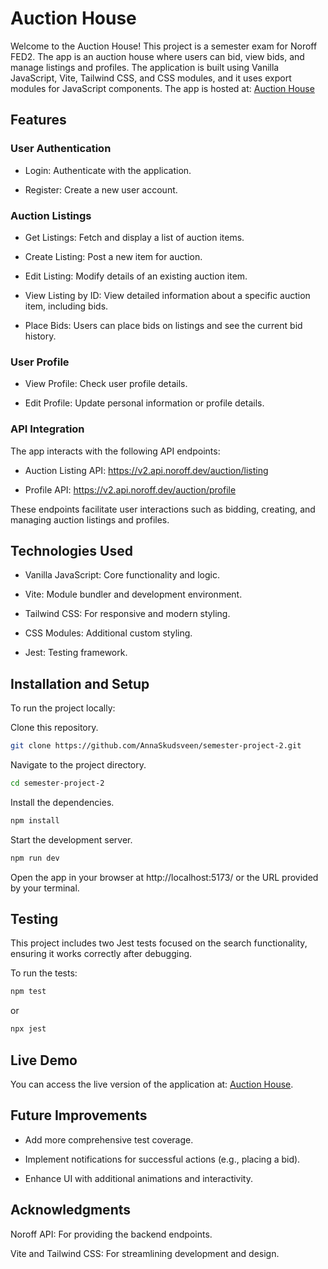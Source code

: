 # Auction House

Welcome to the Auction House! This project is a semester exam for Noroff FED2. The app is an auction house where users can bid, view bids, and manage listings
and profiles. The application is built using Vanilla JavaScript, Vite, Tailwind CSS, and CSS modules, and it uses export modules for JavaScript components.
The app is hosted at: 
[Auction House](https://semester-exam-2-auction-house.netlify.app/)

## Features

### User Authentication

- Login: Authenticate with the application.

- Register: Create a new user account.

### Auction Listings

- Get Listings: Fetch and display a list of auction items.

- Create Listing: Post a new item for auction.

- Edit Listing: Modify details of an existing auction item.

- View Listing by ID: View detailed information about a specific auction item, including bids.

- Place Bids: Users can place bids on listings and see the current bid history.

### User Profile

- View Profile: Check user profile details.

- Edit Profile: Update personal information or profile details.

### API Integration

The app interacts with the following API endpoints:

- Auction Listing API: https://v2.api.noroff.dev/auction/listing

- Profile API: https://v2.api.noroff.dev/auction/profile

These endpoints facilitate user interactions such as bidding, creating, and managing auction listings and profiles.

## Technologies Used

- Vanilla JavaScript: Core functionality and logic.

- Vite: Module bundler and development environment.

- Tailwind CSS: For responsive and modern styling.

- CSS Modules: Additional custom styling.

- Jest: Testing framework.

## Installation and Setup

To run the project locally:

Clone this repository.
````bash
git clone https://github.com/AnnaSkudsveen/semester-project-2.git
````

Navigate to the project directory.
````bash
cd semester-project-2
````

Install the dependencies.
````bash
npm install
````

Start the development server.
````bash
npm run dev
````

Open the app in your browser at http://localhost:5173/ or the URL provided by your terminal.

## Testing

This project includes two Jest tests focused on the search functionality, ensuring it works correctly after debugging.

To run the tests:
````bash
npm test
````
or
````bash
npx jest
````
## Live Demo

You can access the live version of the application at: [Auction House](https://semester-exam-2-auction-house.netlify.app/).

## Future Improvements

- Add more comprehensive test coverage.

- Implement notifications for successful actions (e.g., placing a bid).

- Enhance UI with additional animations and interactivity.
  

## Acknowledgments

Noroff API: For providing the backend endpoints.

Vite and Tailwind CSS: For streamlining development and design.
